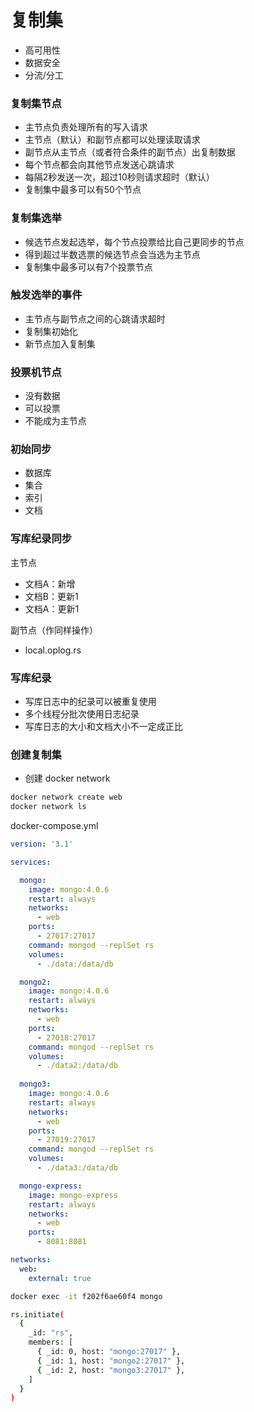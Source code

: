 # 复制集

* 高可用性
* 数据安全
* 分流/分工

### 复制集节点

* 主节点负责处理所有的写入请求
* 主节点（默认）和副节点都可以处理读取请求
* 副节点从主节点（或者符合条件的副节点）出复制数据
* 每个节点都会向其他节点发送心跳请求
* 每隔2秒发送一次，超过10秒则请求超时（默认）
* 复制集中最多可以有50个节点

### 复制集选举

* 候选节点发起选举，每个节点投票给比自己更同步的节点
* 得到超过半数选票的候选节点会当选为主节点
* 复制集中最多可以有7个投票节点

### 触发选举的事件

* 主节点与副节点之间的心跳请求超时
* 复制集初始化
* 新节点加入复制集

### 投票机节点

* 没有数据
* 可以投票
* 不能成为主节点

### 初始同步

* 数据库
* 集合
* 索引
* 文档

### 写库纪录同步

主节点
  * 文档A：新增
  * 文档B：更新1
  * 文档A：更新1

副节点（作同样操作）
  * local.oplog.rs

### 写库纪录

* 写库日志中的纪录可以被重复使用
* 多个线程分批次使用日志纪录
* 写库日志的大小和文档大小不一定成正比

### 创建复制集

* 创建 docker network
```sh
docker network create web
docker network ls
```

docker-compose.yml

```yml
version: '3.1'

services:

  mongo:
    image: mongo:4.0.6
    restart: always
    networks:
      - web
    ports:
      - 27017:27017
    command: mongod --replSet rs
    volumes:
      - ./data:/data/db

  mongo2:
    image: mongo:4.0.6
    restart: always
    networks:
      - web
    ports:
      - 27018:27017
    command: mongod --replSet rs
    volumes:
      - ./data2:/data/db
  
  mongo3:
    image: mongo:4.0.6
    restart: always
    networks:
      - web
    ports:
      - 27019:27017
    command: mongod --replSet rs
    volumes:
      - ./data3:/data/db

  mongo-express:
    image: mongo-express
    restart: always
    networks:
      - web
    ports:
      - 8081:8081

networks:
  web:
    external: true
```

```sh
docker exec -it f202f6ae60f4 mongo

rs.initiate(
  {
    _id: "rs",
    members: [
      { _id: 0, host: "mongo:27017" },
      { _id: 1, host: "mongo2:27017" },
      { _id: 2, host: "mongo3:27017" },
    ]
  }
)
```

